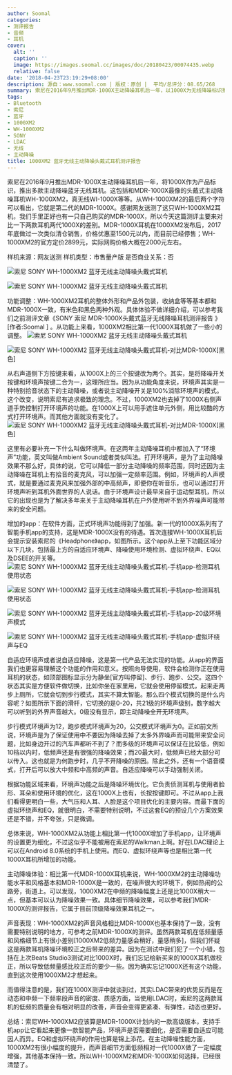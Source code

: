 ```yaml
---
author: Soomal
categories:
- 测评报告
- 音频
- 耳机
cover:
  alt: ''
  caption: ''
  image: https://images.soomal.cc/images/doc/20180423/00074435.webp
  relative: false
date: '2018-04-23T23:19:29+08:00'
description: 源自：www.soomal.com | 版权：原创 |  平均/总评分：08.65/268
summary: 索尼在2016年9月推出MDR-1000X主动降噪耳机后一年，以1000X为无线降噪标识推出多款产品。而看似改了型号的WH-1000XM2的后缀还是说明，它应该就是1000X的第二代，增强款。最明显的在功能上它增加了手机app的支持……
tags:
- Bluetooth
- 索尼
- 蓝牙
- 1000XM2
- WH-1000XM2
- SONY
- LDAC
- 无线
- 主动降噪
title: 1000XM2 蓝牙无线主动降噪头戴式耳机测评报告
---
```


索尼在2016年9月推出MDR-1000X主动降噪耳机后一年，将1000X作为产品标识，推出多款主动降噪蓝牙无线耳机。这包括和MDR-1000X最像的头戴式主动降噪耳机WH-1000XM2，真无线WI-1000X等等。从WH-1000XM2的最后两个字符可以看出，它就是第二代的MDR-1000X。感谢网友送测了这只WH-1000XM2耳机，我们手里正好也有一只自己购买的MDR-1000X，所以今天这篇测评主要来对比一下两款耳机两代1000X的差别。MDR-1000X耳机在1000XM2发布后，2017年底做过一次类似清仓销售，价格优惠至1500元以内，而目前已经停售；WH-1000XM2的官方定价2899元，实际网购价格大概在2000元左右。

样机来源：网友送测
样机类型：市售量产版
是否商业关系：否

![索尼 SONY WH-1000XM2 蓝牙无线主动降噪头戴式耳机](https://images.soomal.cc/images/doc/20180416/00074245.webp)




![索尼 SONY WH-1000XM2 蓝牙无线主动降噪头戴式耳机](https://images.soomal.cc/images/doc/20180416/00074268.webp)




功能调整：WH-1000XM2耳机的整体外形和产品外包装，收纳盒等等基本都和MDR-1000X一致，有米色和黑色两种外观。具体体验不做详细介绍，可以参考我们之前测评文章《SONY 索尼 MDR-1000X头戴式蓝牙无线降噪耳机测评报告 》[作者:Soomal ]
。从功能上来看，1000XM2相比第一代1000X耳机做了一些小的调整。
![索尼 SONY WH-1000XM2 蓝牙无线主动降噪头戴式耳机](https://images.soomal.cc/images/doc/20180416/00074246.webp)




![索尼 SONY WH-1000XM2 蓝牙无线主动降噪头戴式耳机-对比MDR-1000X[黑色]](https://images.soomal.cc/images/doc/20180416/00074266.webp)




从右声道侧下方按键来看，从1000X上的三个按键改为两个。其实，是将降噪开关按键和环境声按键二合为一，这理所应当。因为从功能角度来说，环境声其实是一种特别拾音状态下的主动降噪，或者说主动降噪开关是100%消除环境声的模式。这个改变，说明索尼有追求极致的理念。不过，1000XM2也去掉了1000X右侧声道手势控制打开环境声的功能。在1000X上可以用手遮住单元外侧，用比较酷的方式打开环境声。而其他方面就没有变化了。
![索尼 SONY WH-1000XM2 蓝牙无线主动降噪头戴式耳机-对比MDR-1000X[黑色]](https://images.soomal.cc/images/doc/20180416/00074265.webp)




这里有必要补充一下什么叫做环境声。在这两年主动降噪耳机中都加入了“环境声”功能，英文叫做Ambient Sound或者类似叫法。打开环境声，是为了主动降噪效果不那么好，具体的说，它可以降低一部分主动降噪的频率范围，同时还因为主动降噪在耳机上有拾音的麦克风，可以加强一定频率范围。例如，环境声的人声模式，就是要通过麦克风来加强外部的中高频声，即便你在听音乐，也可以通过打开环境声听到耳机外面世界的人说话。由于环境声设计最早来自于运动型耳机，所以它的出现也是为了解决多年来关于主动降噪耳机在户外使用听不到外界噪声可能带来的安全问题。

增加的app：在软件方面，正式环境声功能得到了加强。新一代的1000X系列有了智能手机app的支持，这是MDR-1000X没有的待遇。首次连接WH-1000X耳机后会提示安装索尼的《Headphone》app，如图所示。这个app从上至下功能区域分以下几块，包括最上方的自适应环境声、降噪使用环境检测、虚拟环绕声、EQ以及DSEE的开关等。
![索尼 SONY WH-1000XM2 蓝牙无线主动降噪头戴式耳机-手机app-检测耳机使用状态](https://images.soomal.cc/images/doc/20180423/00074429_01.webp)




![索尼 SONY WH-1000XM2 蓝牙无线主动降噪头戴式耳机-手机app-检测耳机使用状态](https://images.soomal.cc/images/doc/20180423/00074430_01.webp)




![索尼 SONY WH-1000XM2 蓝牙无线主动降噪头戴式耳机-手机app-20级环境声模式](https://images.soomal.cc/images/doc/20180423/00074431_01.webp)




![索尼 SONY WH-1000XM2 蓝牙无线主动降噪头戴式耳机-手机app-虚拟环绕声与EQ](https://images.soomal.cc/images/doc/20180423/00074432_01.webp)




自适应环境声或者说自适应降噪，这是第一代产品无法实现的功能。从app的界面我们也更容易理解这个功能的作用和意义。按照向导使用，软件会检测你正在使用耳机的状态，如顶部图标显示分为静坐[官方叫停留]、步行、跑步、公交。这四个状态其实是方便软件做切换，比如你坐在家里用，它就会使用停留模式，起来走两步上厕所，它就会切到步行模式，其实不算太智能。那么四个模式切换的是什么内容呢？如图所示下面的滑杆，它切换的是0-20，共21级的环境声级别，数字越大可以听到的外界声音越大。0级没有显示，即主动降噪全开无环境声。

步行模式环境声为12，跑步模式环境声为20，公交模式环境声为0。正如前文所说，环境声是为了保证使用中不要因为降噪去掉了太多外界噪声而可能带来安全问题，比如身边开过的汽车声都听不到了？而多级的环境声可以保证在比较低，例如10档以内时，低频声还是有很强的降噪效果；而20最大时，低频声已经大部分可以传入。这也就是为何跑步时，几乎不开降噪的原因。除此之外，还有一个语音模式，打开后可以放大中频和中高频的声音。自适应降噪可以手动强制关闭。

根据功能区域来看，环境声功能之后是降噪环境优化。它负责侦测耳机与使用者脸形、耳朵和使用环境的优化，这在1000X上也有，长按按键即可。不过从app上我们看得更明白一些，大气压和人耳、人脸是这个项目优化的主要内容。而最下面的虚拟环绕声和EQ，就很明白，不需要特别说明，不过这套EQ的预设几个方案效果还是不错，并不夸张，只是微调。

总体来说，WH-1000XM2从功能上相比第一代1000X增加了手机app，让环境声的设置更为细化，不过这似乎不能被用在索尼的Walkman上啊。好在LDAC理论上可以在Android 8.0系统的手机上使用。而EQ、虚拟环绕声等也是相比第一代1000X耳机所增加的功能。

主动降噪体验：相比第一代MDR-1000X耳机来说，WH-1000XM2的主动降噪功能水平和风格基本和MDR-1000X是一致的，在噪声很大的环境下，例如热闹的公路旁，街道上。可以发现，1000XM2在中频的降噪幅度上还是比1000X稍大一点，但基本可以认为降噪效果一致。具体细节降噪效果，可以参考我们MDR-1000X的测评报告，它属于目前顶级降噪效果耳机之一。

声音表现：WH-1000XM2的声音风格相比MDR-1000X也基本保持了一致，没有需要特别说明的地方，可参考之前MDR-1000X的测评。虽然两款耳机在低频量感和风格细节上有很小差别[1000XM2低频力量感会稍好，量感稍多]，但我们怀疑这是两款耳机降噪环境校正之后带来的差异。因为在测试中我们犯了一个小错，包括在上次Beats Studio3测试对比1000X时，我们忘记给新买来的1000X耳机做校正，所以导致低频量感比校正后的要少一些。因为确实忘记1000X还有这个功能，直到这次使用1000XM2才想起来。

而值得注意的是，我们在1000X测评中就谈到过，其实LDAC带来的优势反而是在动态和中频一下频率段声音的密度、质感方面，当使用LDAC时，索尼的这两款耳机的低频的质量会有相对明显的改善，声音会变得更紧凑、有弹性，动态也更好。

总结：索尼WH-1000XM2应该算是MDR-1000X计划内的一款高级版本，支持手机app让它看起来更像一款智能产品，环境声是否需要细化，是否需要自适应可能因人而异。EQ和虚拟环绕声的作用也算是锦上添花。在主动降噪性能方面，1000XM2有很小幅度的提升，而声音细节方面低频相对一代1000X做了一定幅度增强，其他基本保持一致。所以WH-1000XM2和MDR-1000X如何选择，已经很清楚了。